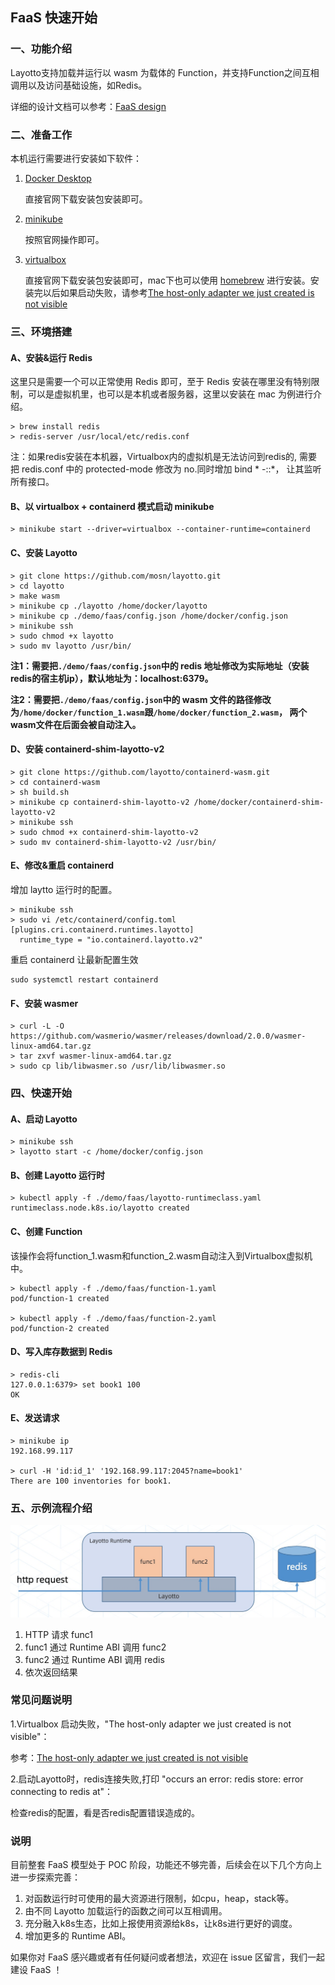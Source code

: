 ## FaaS 快速开始

### 一、功能介绍

Layotto支持加载并运行以 wasm 为载体的 Function，并支持Function之间互相调用以及访问基础设施，如Redis。

详细的设计文档可以参考：[FaaS design](zh/design/faas/faas-poc-design.md)

### 二、准备工作

本机运行需要进行安装如下软件：

1. [Docker Desktop](https://www.docker.com/products/docker-desktop)

   直接官网下载安装包安装即可。

2. [minikube](https://minikube.sigs.k8s.io/docs/start/)

   按照官网操作即可。

3. [virtualbox](https://www.virtualbox.org/)
   
   直接官网下载安装包安装即可，mac下也可以使用 [homebrew](https://brew.sh/) 进行安装。安装完以后如果启动失败，请参考[The host-only adapter we just created is not visible](https://github.com/kubernetes/minikube/issues/3614)


### 三、环境搭建

#### A、安装&运行 Redis
   
这里只是需要一个可以正常使用 Redis 即可，至于 Redis 安装在哪里没有特别限制，可以是虚拟机里，也可以是本机或者服务器，这里以安装在 mac 为例进行介绍。

```
> brew install redis
> redis-server /usr/local/etc/redis.conf
```
注：如果redis安装在本机器，Virtualbox内的虚拟机是无法访问到redis的, 需要把 redis.conf 中的 protected-mode 修改为 no.同时增加 bind * -::*， 让其监听所有接口。

#### B、以 virtualbox + containerd 模式启动 minikube
```
> minikube start --driver=virtualbox --container-runtime=containerd
```

#### C、安装 Layotto
```
> git clone https://github.com/mosn/layotto.git
> cd layotto
> make wasm
> minikube cp ./layotto /home/docker/layotto
> minikube cp ./demo/faas/config.json /home/docker/config.json
> minikube ssh
> sudo chmod +x layotto
> sudo mv layotto /usr/bin/
```
**注1：需要把`./demo/faas/config.json`中的 redis 地址修改为实际地址（安装redis的宿主机ip），默认地址为：localhost:6379。**

**注2：需要把`./demo/faas/config.json`中的 wasm 文件的路径修改为`/home/docker/function_1.wasm`跟`/home/docker/function_2.wasm`， 两个wasm文件在后面会被自动注入。**

#### D、安装 containerd-shim-layotto-v2

```
> git clone https://github.com/layotto/containerd-wasm.git
> cd containerd-wasm
> sh build.sh
> minikube cp containerd-shim-layotto-v2 /home/docker/containerd-shim-layotto-v2
> minikube ssh
> sudo chmod +x containerd-shim-layotto-v2
> sudo mv containerd-shim-layotto-v2 /usr/bin/
```

#### E、修改&重启 containerd

增加 laytto 运行时的配置。
```
> minikube ssh
> sudo vi /etc/containerd/config.toml
[plugins.cri.containerd.runtimes.layotto]
  runtime_type = "io.containerd.layotto.v2"
```
重启 containerd 让最新配置生效
```
sudo systemctl restart containerd
```

#### F、安装 wasmer

```
> curl -L -O https://github.com/wasmerio/wasmer/releases/download/2.0.0/wasmer-linux-amd64.tar.gz
> tar zxvf wasmer-linux-amd64.tar.gz
> sudo cp lib/libwasmer.so /usr/lib/libwasmer.so
```

### 四、快速开始

#### A、启动 Layotto
```
> minikube ssh 
> layotto start -c /home/docker/config.json
```

#### B、创建 Layotto 运行时
```
> kubectl apply -f ./demo/faas/layotto-runtimeclass.yaml
runtimeclass.node.k8s.io/layotto created
```

#### C、创建 Function
该操作会将function_1.wasm和function_2.wasm自动注入到Virtualbox虚拟机中。
```
> kubectl apply -f ./demo/faas/function-1.yaml
pod/function-1 created

> kubectl apply -f ./demo/faas/function-2.yaml
pod/function-2 created
```

#### D、写入库存数据到 Redis
```
> redis-cli
127.0.0.1:6379> set book1 100
OK
```

#### E、发送请求
```
> minikube ip
192.168.99.117

> curl -H 'id:id_1' '192.168.99.117:2045?name=book1'
There are 100 inventories for book1.
```

### 五、示例流程介绍

![img.png](../../../img/faas/faas-request-process.jpg)

1. HTTP 请求 func1
2. func1 通过 Runtime ABI 调用 func2
3. func2 通过 Runtime ABI 调用 redis
4. 依次返回结果

### 常见问题说明

1.Virtualbox 启动失败，"The host-only adapter we just created is not visible"：

参考：[The host-only adapter we just created is not visible](https://github.com/kubernetes/minikube/issues/3614)

2.启动Layotto时，redis连接失败,打印 "occurs an error: redis store: error connecting to redis at"：

   检查redis的配置，看是否redis配置错误造成的。
   


### 说明

目前整套 FaaS 模型处于 POC 阶段，功能还不够完善，后续会在以下几个方向上进一步探索完善：
1. 对函数运行时可使用的最大资源进行限制，如cpu，heap，stack等。
2. 由不同 Layotto 加载运行的函数之间可以互相调用。
3. 充分融入k8s生态，比如上报使用资源给k8s，让k8s进行更好的调度。 
4. 增加更多的 Runtime ABI。

如果你对 FaaS 感兴趣或者有任何疑问或者想法，欢迎在 issue 区留言，我们一起建设 FaaS ！